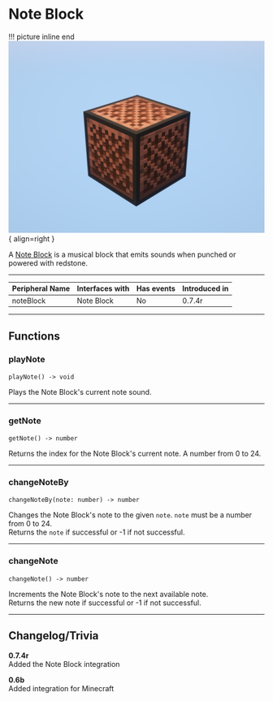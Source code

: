# Note Block

!!! picture inline end
    ![!Image of the Noteblock block](/../assets/images/previews/noteblock.png){ align=right }

A [Note Block](https://minecraft.fandom.com/wiki/Note_Block) is a musical block that emits sounds when punched or powered with redstone.

<p class="picture-spacing" style="--ps:7.3rem;"></p>

---

<center>

| Peripheral Name | Interfaces with | Has events | Introduced in |
| --------------- | --------------- | ---------- | ------------- |
| noteBlock       | Note Block      | No         | 0.7.4r        |

</center>

---

## Functions

### playNote
```
playNote() -> void
```
Plays the Note Block's current note sound.

---

### getNote
```
getNote() -> number
```
Returns the index for the Note Block's current note. A number from 0 to 24.

---

### changeNoteBy
```
changeNoteBy(note: number) -> number
```
Changes the Note Block's note to the given `note`. `note` must be a number from 0 to 24.  
Returns the `note` if successful or -1 if not successful.

---

### changeNote
```
changeNote() -> number
```
Increments the Note Block's note to the next available note.  
Returns the new note if successful or -1 if not successful.

---

## Changelog/Trivia

**0.7.4r**  
Added the Note Block integration

**0.6b**  
Added integration for Minecraft
